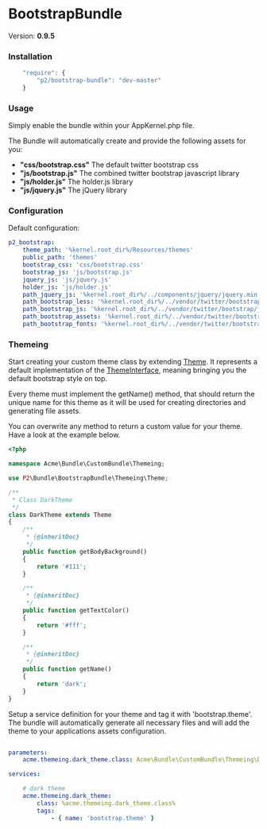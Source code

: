 BootstrapBundle
===============

Version: **0.9.5**


### Installation

```javascript
    "require": {
        "p2/bootstrap-bundle": "dev-master"
    }
```

### Usage

Simply enable the bundle within your AppKernel.php file.

The Bundle will automatically create and provide the following assets for you:
* **"css/bootstrap.css"**
  The default twitter bootstrap css
* **"js/bootstrap.js"**
  The combined twitter bootstrap javascript library
* **"js/holder.js"**
  The holder.js library
* **"js/jquery.js"**
  The jQuery library


### Configuration

Default configuration:
```yaml
p2_bootstrap:
    theme_path: '%kernel.root_dir%/Resources/themes'                                # path to store the themes
    public_path: 'themes'                                                           # public path to the themes
    bootstrap_css: 'css/bootstrap.css'                                              # public bootstrap css path
    bootstrap_js: 'js/bootstrap.js'                                                 # public bootstrap js library path
    jquery_js: 'js/jquery.js'                                                       # public jquery path
    holder_js: 'js/holder.js'                                                       # public holder.js path
    path_jquery_js: '%kernel.root_dir%/../components/jquery/jquery.min.js'          # path to the jquery source directory
    path_bootstrap_less: '%kernel.root_dir%/../vendor/twitter/bootstrap/less'       # path to the bootstrap less directory
    path_bootstrap_js: '%kernel.root_dir%/../vendor/twitter/bootstrap/js'           # path to the bootstrap js directory
    path_bootstrap_assets: '%kernel.root_dir%/../vendor/twitter/bootstrap/assets'   # path to the bootstrap assets directory
    path_bootstrap_fonts: '%kernel.root_dir%/../vendor/twitter/bootstrap/fonts'     # path to the bootstrap font directory

```

### Themeing

Start creating your custom theme class by extending [Theme](Themeing/Theme.php). It represents a default implementation of the [ThemeInterface](Themeing/ThemeInterface.php), meaning bringing you the default bootstrap style on top.

Every theme must implement the getName() method, that should return the unique name for this theme as it will be used for creating directories and generating file assets.

You can overwrite any method to return a custom value for your theme. Have a look at the example below.

```php
<?php

namespace Acme\Bundle\CustomBundle\Themeing;

use P2\Bundle\BootstrapBundle\Themeing\Theme;

/**
 * Class DarkTheme
 */
class DarkTheme extends Theme
{
    /**
     * {@inheritDoc}
     */
    public function getBodyBackground()
    {
        return '#111';
    }

    /**
     * {@inheritDoc}
     */
    public function getTextColor()
    {
        return '#fff';
    }

    /**
     * {@inheritDoc}
     */
    public function getName()
    {
        return 'dark';
    }
}

```
Setup a service definition for your theme and tag it with 'bootstrap.theme'. The bundle will automatically generate all
necessary files and will add the theme to your applications assets configuration.

```yaml

parameters:
    acme.themeing.dark_theme.class: Acme\Bundle\CustomBundle\Themeing\DarkTheme

services:

    # dark theme
    acme.themeing.dark_theme:
        class: %acme.themeing.dark_theme.class%
        tags:
            - { name: 'bootstrap.theme' }

```

